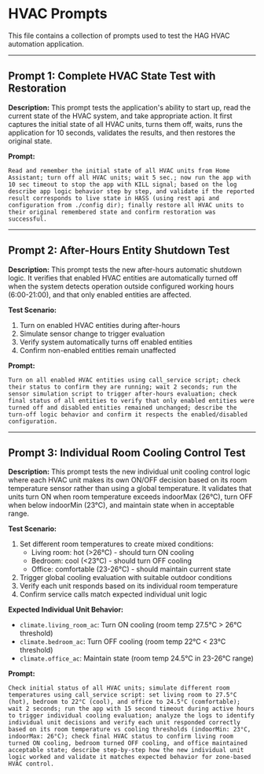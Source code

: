 # HVAC Prompts

This file contains a collection of prompts used to test the HAG HVAC automation
application.

---

## Prompt 1: Complete HVAC State Test with Restoration

**Description:** This prompt tests the application's ability to start up, read
the current state of the HVAC system, and take appropriate action. It first
captures the initial state of all HVAC units, turns them off, waits, runs the
application for 10 seconds, validates the results, and then restores the original
state.

**Prompt:**

```
Read and remember the initial state of all HVAC units from Home Assistant; turn off all HVAC units; wait 5 sec.; now run the app with 10 sec timeout to stop the app with KILL signal; based on the log describe app logic behavior step by step, and validate if the reported result corresponds to live state in HASS (using rest api and configuration from ./config dir); finally restore all HVAC units to their original remembered state and confirm restoration was successful.
```

---

## Prompt 2: After-Hours Entity Shutdown Test

**Description:** This prompt tests the new after-hours automatic shutdown logic. It verifies that enabled HVAC entities are automatically turned off when the system detects operation outside configured working hours (6:00-21:00), and that only enabled entities are affected.

**Test Scenario:**

1. Turn on enabled HVAC entities during after-hours
2. Simulate sensor change to trigger evaluation
3. Verify system automatically turns off enabled entities
4. Confirm non-enabled entities remain unaffected

**Prompt:**

```
Turn on all enabled HVAC entities using call_service script; check their status to confirm they are running; wait 2 seconds; run the sensor simulation script to trigger after-hours evaluation; check final status of all entities to verify that only enabled entities were turned off and disabled entities remained unchanged; describe the turn-off logic behavior and confirm it respects the enabled/disabled configuration.
```

---

## Prompt 3: Individual Room Cooling Control Test

**Description:** This prompt tests the new individual unit cooling control logic where each HVAC unit makes its own ON/OFF decision based on its room temperature sensor rather than using a global temperature. It validates that units turn ON when room temperature exceeds indoorMax (26°C), turn OFF when below indoorMin (23°C), and maintain state when in acceptable range.

**Test Scenario:**

1. Set different room temperatures to create mixed conditions:
   - Living room: hot (>26°C) - should turn ON cooling
   - Bedroom: cool (<23°C) - should turn OFF cooling  
   - Office: comfortable (23-26°C) - should maintain current state
2. Trigger global cooling evaluation with suitable outdoor conditions
3. Verify each unit responds based on its individual room temperature
4. Confirm service calls match expected individual unit logic

**Expected Individual Unit Behavior:**
- `climate.living_room_ac`: Turn ON cooling (room temp 27.5°C > 26°C threshold)
- `climate.bedroom_ac`: Turn OFF cooling (room temp 22°C < 23°C threshold)
- `climate.office_ac`: Maintain state (room temp 24.5°C in 23-26°C range)

**Prompt:**

```
Check initial status of all HVAC units; simulate different room temperatures using call_service script: set living room to 27.5°C (hot), bedroom to 22°C (cool), and office to 24.5°C (comfortable); wait 2 seconds; run the app with 15 second timeout during active hours to trigger individual cooling evaluation; analyze the logs to identify individual unit decisions and verify each unit responded correctly based on its room temperature vs cooling thresholds (indoorMin: 23°C, indoorMax: 26°C); check final HVAC status to confirm living room turned ON cooling, bedroom turned OFF cooling, and office maintained acceptable state; describe step-by-step how the new individual unit logic worked and validate it matches expected behavior for zone-based HVAC control.
```
